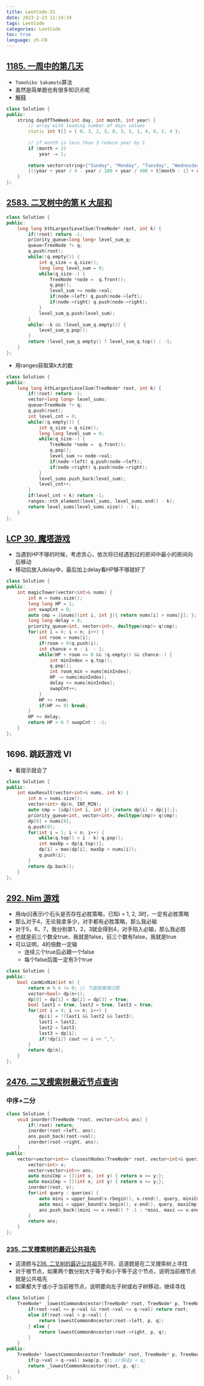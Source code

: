 ```yaml
---
title: LeetCode-31
date: 2023-2-23 11:14:34
tags: LeetCode
categories: LeetCode
toc: true
language: zh-CN
---
```

## [1185. 一周中的第几天](https://leetcode.cn/problems/day-of-the-week/description/?envType=daily-question&envId=2023-12-30)

- `Tomohiko Sakamoto`算法
- 虽然是简单题也有很多知识点呢
- [解释](https://www.geeksforgeeks.org/tomohiko-sakamotos-algorithm-finding-day-week/)

```c++
class Solution {
public:
    string dayOfTheWeek(int day, int month, int year) {
        // array with leading number of days values
        static int t[] = { 0, 3, 2, 5, 0, 3, 5, 1, 4, 6, 2, 4 };
        
        // if month is less than 3 reduce year by 1
        if (month < 3)
            year -= 1;
        
        return vector<string>{"Sunday", "Monday", "Tuesday", "Wednesday", "Thursday", "Friday", "Saturday"}
        [((year + year / 4 - year / 100 + year / 400 + t[month - 1] + day) % 7)];
    }
};
```


## [2583. 二叉树中的第 K 大层和](https://leetcode.cn/problems/kth-largest-sum-in-a-binary-tree/description/)

```c++
class Solution {
public:
    long long kthLargestLevelSum(TreeNode* root, int k) {
        if(!root) return -1;
        priority_queue<long long> level_sum_q;
        queue<TreeNode *> q;
        q.push(root);
        while(!q.empty()) {
            int q_size = q.size();
            long long level_sum = 0;
            while(q_size--) {
                TreeNode *node =  q.front();
                q.pop();
                level_sum += node->val;
                if(node->left) q.push(node->left);
                if(node->right) q.push(node->right);
            }
            level_sum_q.push(level_sum);
        }
        while(--k && !level_sum_q.empty()) {
            level_sum_q.pop();
        }
        return !level_sum_q.empty() ? level_sum_q.top() : -1;
    }
};
```

- 用ranges获取第k大的数

```c++
class Solution {
public:
    long long kthLargestLevelSum(TreeNode* root, int k) {
        if(!root) return -1;
        vector<long long> level_sums;
        queue<TreeNode *> q;
        q.push(root);
        int level_cnt = 0;
        while(!q.empty()) {
            int q_size = q.size();
            long long level_sum = 0;
            while(q_size--) {
                TreeNode *node =  q.front();
                q.pop();
                level_sum += node->val;
                if(node->left) q.push(node->left);
                if(node->right) q.push(node->right);
            }
            level_sums.push_back(level_sum);
            level_cnt++;
        }
        if(level_cnt < k) return -1;
        ranges::nth_element(level_sums, level_sums.end() - k);
        return level_sums[level_sums.size() - k];
    }
};
```

## [LCP 30. 魔塔游戏](https://leetcode.cn/problems/p0NxJO/description/?envType=daily-question&envId=2024-02-06)

- 当遇到HP不够的时候，考虑贪心，依次将已经遇到过的房间中最小的房间向后移动
- 移动后放入delay中，最后加上delay看HP够不够就好了

```c++
class Solution {
public:
    int magicTower(vector<int>& nums) {
        int n = nums.size();
        long long HP = 1;
        int swapCnt = 0;
        auto cmp = [&nums](int i, int j){ return nums[i] > nums[j]; };
        long long delay = 0;
        priority_queue<int, vector<int>, decltype(cmp)> q(cmp);
        for(int i = 0; i < n; i++) {
            int room = nums[i];
            if(room < 0)q.push(i);
            int chance = n - i  - 1;
            while(HP + room <= 0 && !q.empty() && chance--) {
                int minIndex = q.top();
                q.pop();
                int room_min = nums[minIndex];
                HP -= nums[minIndex];
                delay += nums[minIndex];
                swapCnt++;
            }
            HP += room;
            if(HP <= 0) break;
        }
        HP += delay;
        return HP > 0 ? swapCnt : -1;
    }
};
```

## 1696. 跳跃游戏 VI
- 看提示就会了
```c++
class Solution {
public:
    int maxResult(vector<int>& nums, int k) {
        int n = nums.size();
        vector<int> dp(n, INT_MIN);
        auto cmp = [&dp](int i, int j) {return dp[i] < dp[j];};
        priority_queue<int, vector<int>, decltype(cmp)> q(cmp);
        dp[0] = nums[0];
        q.push(0);
        for(int i = 1; i < n; i++) {
            while(q.top() < i - k) q.pop();
            int maxDp = dp[q.top()];
            dp[i] = max(dp[i], maxDp + nums[i]);
            q.push(i);
        }
        return dp.back();
    }
};

```
## [292. Nim 游戏](https://leetcode.cn/problems/nim-game/description/?envType=daily-question&envId=2024-02-04)

- 用dp[i]表示i个石头是否存在必胜策略，已知i = 1, 2, 3时，一定有必胜策略
- 那么对于4，无论我拿多少，对手都有必胜策略，那么我必输
- 对于5，6，7，我分别拿1，2，3就会得到4，对手陷入必输，那么我必胜
- 也就是前三个数全true，我就是false，前三个数有false，我就是true
- 可以证明，4的倍数一定输
  - 连续三个true后必跟一个false
  - 每个false后面一定有3个true

```c++
class Solution {
public:
    bool canWinNim(int n) {
        return n % 4 != 0; // 下面是推理过程
        vector<bool> dp(n+1);
        dp[0] = dp[1] = dp[2] = dp[3] = true;
        bool last1 = true, last2 = true, last3 = true;
        for(int i = 4; i <= n; i++) {
            dp[i] = !(last1 && last2 && last3);
            last1 = last2;
            last2 = last3;
            last3 = dp[i];
            if(!dp[i]) cout << i << ",";
        }
        return dp[n];
    }
};
```

## [2476. 二叉搜索树最近节点查询](https://leetcode.cn/problems/closest-nodes-queries-in-a-binary-search-tree/description/?envType=daily-question&envId=2024-02-24)

### 中序+二分

```c++
class Solution {
    void inorder(TreeNode *root, vector<int>& ans) {
        if(!root) return;
        inorder(root->left, ans);
        ans.push_back(root->val);
        inorder(root->right, ans);
    }
public:
    vector<vector<int>> closestNodes(TreeNode* root, vector<int>& queries) {
        vector<int> v;
        vector<vector<int>> ans;
        auto miniCmp = [](int x, int y) { return x >= y;};
        auto maxiCmp = [](int x, int y) { return x <= y;};
        inorder(root, v);
        for(int query : queries) {
            auto mini = upper_bound(v.rbegin(), v.rend(), query, miniCmp);
            auto maxi = upper_bound(v.begin(), v.end(), query, maxiCmp);
            ans.push_back({mini == v.rend() ? -1 : *mini, maxi == v.end() ? -1 : *maxi});
        }
        return ans;
    }
};
```

### [235. 二叉搜索树的最近公共祖先](https://leetcode.cn/problems/lowest-common-ancestor-of-a-binary-search-tree/description/?envType=daily-question&envId=2024-02-25)

- 这道题与[236. 二叉树的最近公共祖先](https://jingtianer.github.io/home/2023/12/25/LeetCode/LeetCode-%E5%88%B7%E9%A2%98%E6%80%BB%E7%BB%9331/#236-%E4%BA%8C%E5%8F%89%E6%A0%91%E7%9A%84%E6%9C%80%E8%BF%91%E5%85%AC%E5%85%B1%E7%A5%96%E5%85%88)不同，这道题是在二叉搜索树上寻找
- 对于根节点，如果两个数分别大于等于和小于等于这个节点，说明当前根节点就是公共祖先
- 如果都大于或小于当前根节点，说明要向左子树或右子树移动，继续寻找
```c++
class Solution {
    TreeNode* _lowestCommonAncestor(TreeNode* root, TreeNode* p, TreeNode* q) {
        if(root->val >= p->val && root->val <= q->val) return root;
        else if(root->val > p->val) {
            return lowestCommonAncestor(root->left, p, q);
        } else {
            return lowestCommonAncestor(root->right, p, q);
        }
    }
public:
    TreeNode* lowestCommonAncestor(TreeNode* root, TreeNode* p, TreeNode* q) { // p q一定在root中，root一定不空
        if(p->val > q->val) swap(p, q); //保证p < q;
        return _lowestCommonAncestor(root, p, q);
    }
};
```